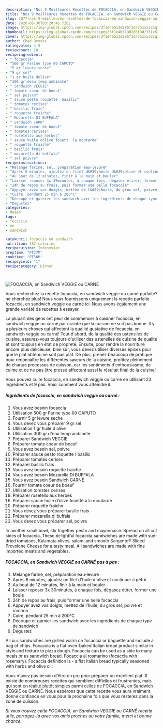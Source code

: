 ```yaml
---
description: "Nos 9 Meilleures Recettes de FOCACCIA, en Sandwich VEGGIE ou CARNÉ"
title: "Nos 9 Meilleures Recettes de FOCACCIA, en Sandwich VEGGIE ou CARNÉ"
slug: 2077-nos-9-meilleures-recettes-de-focaccia-en-sandwich-veggie-ou-carne
date: 2020-06-30T00:20:46.728Z
image: https://img-global.cpcdn.com/recipes/3f1e4b513d285f3d/751x532cq70/focaccia-en-sandwich-veggie-ou-carne-photo-principale-de-la-recette.jpg
thumbnail: https://img-global.cpcdn.com/recipes/3f1e4b513d285f3d/751x532cq70/focaccia-en-sandwich-veggie-ou-carne-photo-principale-de-la-recette.jpg
cover: https://img-global.cpcdn.com/recipes/3f1e4b513d285f3d/751x532cq70/focaccia-en-sandwich-veggie-ou-carne-photo-principale-de-la-recette.jpg
author: Chad Brooks
ratingvalue: 4.8
reviewcount: 10
recipeingredient:
- " focaccia"
- "500 gr Farine type 00 CAPUTO"
- "5 gr levure seche"
- "9 gr sel"
- "1 gr huile dolive"
- "300 gr deau temp ambiante"
- " Sandwich VEGGIE"
- " tomate coeur de boeuf"
- " sel poivre"
- " sauce pesto roquette  basilic"
- " tomates cerises"
- " basilic frais"
- " roquette fraiche"
- " Mozarella DI BUFFALA"
- " Sandwich CARN"
- " tomate coeur de boeuf"
- " tomates cerises"
- " rosetello aux herbes"
- " sauce huile dolive fouett  la moutarde"
- " roquette fraiche"
- " basilic frais"
- " mozarella di buffala"
- " sel poivre"
recipeinstructions:
- "Melange farine, sel, préparation eau-levure"
- "Après 8 minutes, ajoutez un filet d&#39;huile d&#39;olive et continuer à pétrir"
- "Au bout de 12 minutes, finir à la main et bouler"
- "Laisser reposer 3x 30minutes, à chaque fois, dégasez étirer, former une boule"
- "24h de repos au frais, puis former une belle focaccia"
- "Appuyer avez vos doigts, mettez de l&#39;huile, du gros sel, poivre et romarin"
- "Cuire, pendant 25 min à 200°C"
- "Découpe et garnier les sandwich avec les ingrédients de chaque type de sandwich"
- "Dégustez"
categories:
- Resep
tags:
- focaccia
- en
- sandwich

katakunci: focaccia en sandwich 
nutrition: 287 calories
recipecuisine: Indonesian
preptime: "PT27M"
cooktime: "PT30M"
recipeyield: "1"
recipecategory: Dinner

---
```



![FOCACCIA, en Sandwich VEGGIE ou CARNÉ](https://img-global.cpcdn.com/recipes/3f1e4b513d285f3d/751x532cq70/focaccia-en-sandwich-veggie-ou-carne-photo-principale-de-la-recette.jpg)

Vous recherchez la recette focaccia, en sandwich veggie ou carné parfaite? ne cherchez plus! Nous vous fournissons uniquement la recette parfaite focaccia, en sandwich veggie ou carné ici. Nous avons également une grande variété de recettes à essayer.

La plupart des gens ont peur de commencer à cuisiner focaccia, en sandwich veggie ou carné par crainte que la cuisine ne soit pas bonne. Il y a plusieurs choses qui affectent la qualité gustative de focaccia, en sandwich veggie ou carné! Tout d'abord, de la qualité des ustensiles de cuisine, assurez-vous toujours d'utiliser des ustensiles de cuisine de qualité et sont toujours en état de propreté. Ensuite, pour rendre la nourriture encore plus délicieuse, bien sûr, vous devez utiliser diverses épices pour que le plat obtenu ne soit pas plat. De plus, prenez beaucoup de pratique pour reconnaître les différentes saveurs de la cuisine, profitez pleinement de chaque processus de cuisson, car les sentiments d'enthousiasme, de calme et de ne pas être pressé affectent aussi le résultat final de la cuisine!

<!--inarticleads1-->

Vous pouvez cuire focaccia, en sandwich veggie ou carné en utilisant 23 Ingrédients et 9 pas. Voici comment vous atteindre il.

##### Ingrédients de focaccia, en sandwich veggie ou carné :

1. Vous avez besoin  focaccia
1. Utilisation 500 gr Farine type 00 CAPUTO
1. Fournir 5 gr levure seche
1. Vous devez vous préparer 9 gr sel
1. Utilisation 1 gr huile d&#39;olive
1. Utilisation 300 gr d&#39;eau temp ambiante
1. Préparer  Sandwich VEGGIE
1. Préparer  tomate coeur de boeuf
1. Vous avez besoin  sel, poivre
1. Préparer  sauce pesto roquette / basilic
1. Préparer  tomates cerises
1. Préparer  basilic frais
1. Vous avez besoin  roquette fraiche
1. Vous avez besoin  Mozarella DI BUFFALA
1. Vous avez besoin  Sandwich CARNÉ
1. Fournir  tomate coeur de boeuf
1. Utilisation  tomates cerises
1. Préparer  rosetello aux herbes
1. Préparer  sauce huile d&#39;olive fouetté à la moutarde
1. Préparer  roquette fraiche
1. Vous devez vous préparer  basilic frais
1. Préparer  mozarella di buffala
1. Vous devez vous préparer  sel, poivre


In another small bowl, stir together pesto and mayonnaise. Spread on all cut sides of focaccia. These delightful focaccia sandwiches are made with sun-dried tomatoes, Kalamata olives, salami and smooth Sargento® Sliced Provolone Cheese for a tasty meal. All sandwiches are made with fine imported meats and vegetables. 

<!--inarticleads2-->

##### FOCACCIA, en Sandwich VEGGIE ou CARNÉ pas à pas :

1. Melange farine, sel, préparation eau-levure
1. Après 8 minutes, ajoutez un filet d&#39;huile d&#39;olive et continuer à pétrir
1. Au bout de 12 minutes, finir à la main et bouler
1. Laisser reposer 3x 30minutes, à chaque fois, dégasez étirer, former une boule
1. 24h de repos au frais, puis former une belle focaccia
1. Appuyer avez vos doigts, mettez de l&#39;huile, du gros sel, poivre et romarin
1. Cuire, pendant 25 min à 200°C
1. Découpe et garnier les sandwich avec les ingrédients de chaque type de sandwich
1. Dégustez


All our sandwiches are grilled warm on focaccia or baguette and include a bag of chips. Focaccia is a flat oven-baked Italian bread product similar in style and texture to pizza dough. Focaccia can be used as a side to many meals or as sandwich bread. Focaccia al rosmarino (focaccia with rosemary). Focaccia definition is - a flat Italian bread typically seasoned with herbs and olive oil. 

<!--inarticleads1-->

<p>
Vous n'avez pas besoin d'être un pro pour préparer un excellent plat. Il existe de nombreuses recettes qui semblent difficiles et frustrantes, mais qui sont en réalité plutôt simples parmi celles de FOCACCIA, en Sandwich VEGGIE ou CARNÉ. Nous espérons que cette recette vous aura vraiment donné confiance en vous pour la prochaine fois que vous resterez dans la zone de cuisson.
</p>

<p>
<i>Si vous trouvez cette FOCACCIA, en Sandwich VEGGIE ou CARNÉ recette utile, partagez-la avec vos amis proches ou votre famille, merci et bonne chance.</i>
</p>
